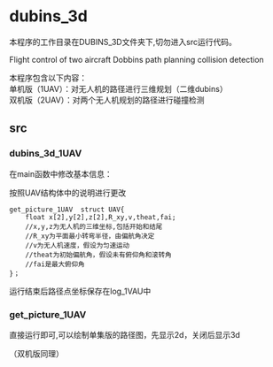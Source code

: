 # dubins_3d

本程序的工作目录在DUBINS_3D文件夹下,切勿进入src运行代码。

 Flight control of two aircraft Dobbins path planning collision detection

本程序包含以下内容：    
单机版（1UAV）：对无人机的路径进行三维规划（二维dubins）  
双机版（2UAV）：对两个无人机规划的路径进行碰撞检测

## src

### dubins_3d_1UAV

在main函数中修改基本信息：

按照UAV结构体中的说明进行更改

    get_picture_1UAV  struct UAV{ 
        float x[2],y[2],z[2],R_xy,v,theat,fai;
        //x,y,z为无人机的三维坐标,包括开始和结尾
        //R_xy为平面最小转弯半径，由偏航角决定
        //v为无人机速度，假设为匀速运动
        //theat为初始偏航角，假设未有俯仰角和滚转角
        //fai是最大俯仰角
    }；
运行结束后路径点坐标保存在log_1VAU中
### get_picture_1UAV

直接运行即可,可以绘制单集版的路径图，先显示2d，关闭后显示3d

（双机版同理）
